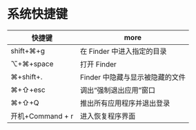 # 系统快捷键

| 快捷键           | more                            |
| ---------------- | ------------------------------- |
| shift+⌘+g        | 在 Finder 中进入指定的目录      |
| ⌥+⌘+space        | 打开 Finder                     |
| ⌘+shift+.        | Finder 中隐藏与显示被隐藏的文件 |
| ⌘+⇧+esc          | 调出“强制退出应用”窗口          |
| ⌘+⇧+Q            | 推出所有应用程序并退出登录      |
| 开机+Command + r | 进入恢复程序界面                |
